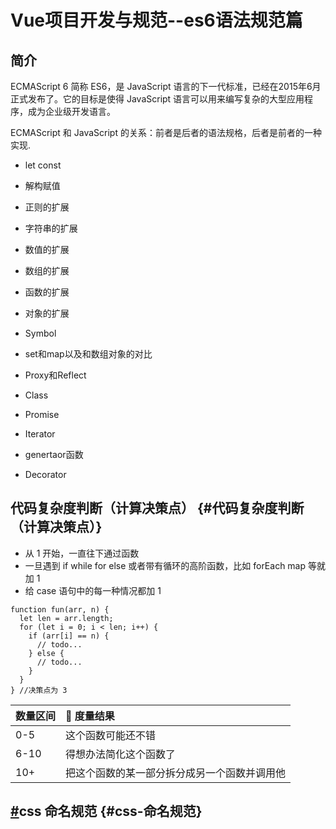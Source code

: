 # Vue项目开发与规范--es6语法规范篇

## 简介

ECMAScript 6 简称 ES6，是 JavaScript 语言的下一代标准，已经在2015年6月正式发布了。它的目标是使得 JavaScript 语言可以用来编写复杂的大型应用程序，成为企业级开发语言。

ECMAScript 和 JavaScript 的关系：前者是后者的语法规格，后者是前者的一种实现.

* let const

* 解构赋值

* 正则的扩展

* 字符串的扩展

* 数值的扩展
* 数组的扩展
* 函数的扩展
* 对象的扩展
* Symbol
* set和map以及和数组对象的对比
* Proxy和Reflect
* Class
* Promise
* Iterator
* genertaor函数
* Decorator

## 代码复杂度判断（计算决策点） {#代码复杂度判断（计算决策点）}

* 从 1 开始，一直往下通过函数
* 一旦遇到 if while for else 或者带有循环的高阶函数，比如 forEach map 等就加 1
* 给 case 语句中的每一种情况都加 1

```
function fun(arr, n) {
  let len = arr.length;
  for (let i = 0; i < len; i++) {
    if (arr[i] == n) {
      // todo...
    } else {
      // todo...
    }
  }
} //决策点为 3
```

| 数量区间 |  度量结果 |
| :--- | :--- |
| 0-5 | 这个函数可能还不错 |
| 6-10 | 得想办法简化这个函数了 |
| 10+ | 把这个函数的某一部分拆分成另一个函数并调用他 |

## [\#](https://122687220.github.io/web_doc/common/standard.html#css-%E5%91%BD%E5%90%8D%E8%A7%84%E8%8C%83)css 命名规范 {#css-命名规范}



